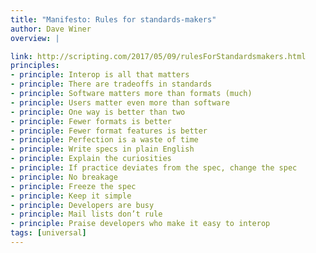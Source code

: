 ```yaml
---
title: "Manifesto: Rules for standards-makers"
author: Dave Winer
overview: |

link: http://scripting.com/2017/05/09/rulesForStandardsmakers.html
principles:
- principle: Interop is all that matters
- principle: There are tradeoffs in standards
- principle: Software matters more than formats (much)
- principle: Users matter even more than software
- principle: One way is better than two
- principle: Fewer formats is better
- principle: Fewer format features is better
- principle: Perfection is a waste of time
- principle: Write specs in plain English
- principle: Explain the curiosities
- principle: If practice deviates from the spec, change the spec
- principle: No breakage
- principle: Freeze the spec
- principle: Keep it simple
- principle: Developers are busy
- principle: Mail lists don’t rule
- principle: Praise developers who make it easy to interop
tags: [universal]
---
```

